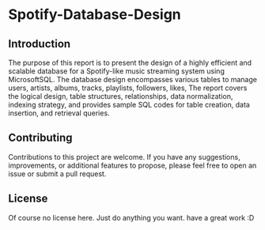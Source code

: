 # Spotify-Database-Design

## Introduction 
The purpose of this report is to present the design of a highly efficient and scalable database for a Spotify-like music streaming system using MicrosoftSQL. The database design encompasses various tables to manage users, artists, albums, tracks, playlists, followers, likes, The report covers the logical design, table structures, relationships, data normalization, indexing strategy, and provides sample SQL codes for table creation, data insertion, and retrieval queries.

## Contributing
Contributions to this project are welcome. If you have any suggestions, improvements, or additional features to propose, please feel free to open an issue or submit a pull request.

## License

Of course no license here. Just do anything you want. have a great work :D

